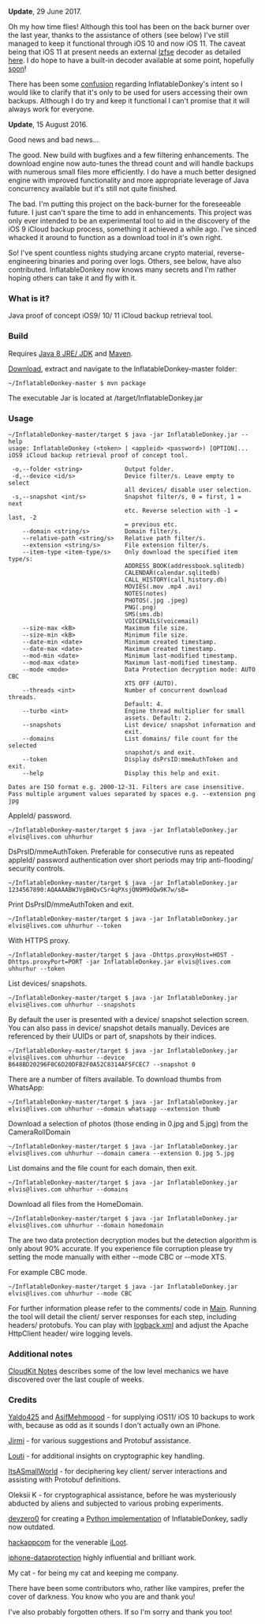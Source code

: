 **Update**, 29 June 2017.

Oh my how time flies! Although this tool has been on the back burner over the last year, thanks to the assistance of others (see below) I've still managed to keep it functional through iOS 10 and now iOS 11. The caveat being that iOS 11 at present needs an external [lzfse](https://github.com/lzfse/lzfse) decoder as detailed [here](https://github.com/horrorho/InflatableDonkey/issues/67#issuecomment-311392692). I do hope to have a built-in decoder available at some point, hopefully [soon](https://wow.gamepedia.com/Soon)!

There has been some [confusion](https://github.com/horrorho/InflatableDonkey/issues/56#issuecomment-312075165) regarding InflatableDonkey's intent so I would like to clarify that it's only to be used for users accessing their own backups. Although I do try and keep it functional I can't promise that it will always work for everyone.

**Update**, 15 August 2016. 

Good news and bad news...

The good. New build with bugfixes and a few filtering enhancements. The download engine now auto-tunes the thread count and will handle backups with numerous small files more efficiently. I do have a much better designed engine with improved functionality and more appropriate leverage of Java concurrency available but it's still not quite finished.

The bad. I'm putting this project on the back-burner for the foreseeable future. I just can't spare the time to add in enhancements. This project was only ever intended to be an experimental tool to aid in the discovery of the iOS 9 iCloud backup process, something it achieved a while ago. I've sinced whacked it around to function as a download tool in it's own right. 

So! I've spent countless nights studying arcane crypto material, reverse-engineering binaries and poring over logs. Others, see below, have also contributed. InflatableDonkey now knows many secrets and I'm rather hoping others can take it and fly with it.



### What is it?
Java proof of concept iOS9/ 10/ 11 iCloud backup retrieval tool.

### Build
Requires [Java 8 JRE/ JDK](http://www.oracle.com/technetwork/java/javase/downloads/index.html) and [Maven](https://maven.apache.org).

[Download](https://github.com/horrorho/InflatableDonkey/archive/master.zip), extract and navigate to the InflatableDonkey-master folder:

```
~/InflatableDonkey-master $ mvn package
```
The executable Jar is located at /target/InflatableDonkey.jar

### Usage
```
~/InflatableDonkey-master/target $ java -jar InflatableDonkey.jar --help
usage: InflatableDonkey (<token> | <appleid> <password>) [OPTION]...
iOS9 iCloud backup retrieval proof of concept tool.

 -o,--folder <string>            Output folder.
 -d,--device <id/s>              Device filter/s. Leave empty to select
                                 all devices/ disable user selection.
 -s,--snapshot <int/s>           Snapshot filter/s, 0 = first, 1 = next
                                 etc. Reverse selection with -1 = last, -2
                                 = previous etc.
    --domain <string/s>          Domain filter/s.
    --relative-path <string/s>   Relative path filter/s.
    --extension <string/s>       File extension filter/s.
    --item-type <item-type/s>    Only download the specified item type/s:
                                 ADDRESS_BOOK(addressbook.sqlitedb)
                                 CALENDAR(calendar.sqlitedb)
                                 CALL_HISTORY(call_history.db)
                                 MOVIES(.mov .mp4 .avi)
                                 NOTES(notes)
                                 PHOTOS(.jpg .jpeg)
                                 PNG(.png)
                                 SMS(sms.db)
                                 VOICEMAILS(voicemail)
    --size-max <kB>              Maximum file size.
    --size-min <kB>              Minimum file size.
    --date-min <date>            Minimum created timestamp.
    --date-max <date>            Maximum created timestamp.
    --mod-min <date>             Minimum last-modified timestamp.
    --mod-max <date>             Maximum last-modified timestamp.
    --mode <mode>                Data Protection decryption mode: AUTO CBC
                                 XTS OFF (AUTO).
    --threads <int>              Number of concurrent download threads.
                                 Default: 4.
    --turbo <int>                Engine thread multiplier for small
                                 assets. Default: 2.
    --snapshots                  List device/ snapshot information and
                                 exit.
    --domains                    List domains/ file count for the selected
                                 snapshot/s and exit.
    --token                      Display dsPrsID:mmeAuthToken and exit.
    --help                       Display this help and exit.

Dates are ISO format e.g. 2000-12-31. Filters are case insensitive.
Pass multiple argument values separated by spaces e.g. --extension png jpg
```

AppleId/ password.
```
~/InflatableDonkey-master/target $ java -jar InflatableDonkey.jar elvis@lives.com uhhurhur
```

DsPrsID/mmeAuthToken. Preferable for consecutive runs as repeated appleId/ password authentication over short periods may trip anti-flooding/ security controls.
```
~/InflatableDonkey-master/target $ java -jar InflatableDonkey.jar 1234567890:AQAAAABWJVgBHQvCSr4qPXsjQN9M9dQw9K7w/sB=
```

Print DsPrsID/mmeAuthToken and exit.
```
~/InflatableDonkey-master/target $ java -jar InflatableDonkey.jar elvis@lives.com uhhurhur --token
```

With HTTPS proxy.
```
~/InflatableDonkey-master/target $ java -Dhttps.proxyHost=HOST -Dhttps.proxyPort=PORT -jar InflatableDonkey.jar elvis@lives.com uhhurhur --token
```

List devices/ snapshots.
```
~/InflatableDonkey-master/target $ java -jar InflatableDonkey.jar elvis@lives.com uhhurhur --snapshots
```

By default the user is presented with a device/ snapshot selection screen. You can also pass in device/ snapshot details manually. Devices are referenced by their UUIDs or part of, snapshots by their indices.
```
~/InflatableDonkey-master/target $ java -jar InflatableDonkey.jar elvis@lives.com uhhurhur --device B648BD20296F0C6D20DFB2F0A52C8314AF5FCEC7 --snapshot 0
```

There are a number of filters available. To download thumbs from WhatsApp:
```
~/InflatableDonkey-master/target $ java -jar InflatableDonkey.jar elvis@lives.com uhhurhur --domain whatsapp --extension thumb
```

Download a selection of photos (those ending in 0.jpg and 5.jpg) from the CameraRollDomain
```
~/InflatableDonkey-master/target $ java -jar InflatableDonkey.jar elvis@lives.com uhhurhur --domain camera --extension 0.jpg 5.jpg
```

List domains and the file count for each domain, then exit.
```
~/InflatableDonkey-master/target $ java -jar InflatableDonkey.jar elvis@lives.com uhhurhur --domains
```

Download all files from the HomeDomain.
```
~/InflatableDonkey-master/target $ java -jar InflatableDonkey.jar elvis@lives.com uhhurhur --domain homedomain
```

The are two data protection decryption modes but the detection algorithm is only about 90% accurate. If you experience file corruption please try setting the mode manually with either --mode CBC or --mode XTS.

For example CBC mode.
```
~/InflatableDonkey-master/target $ java -jar InflatableDonkey.jar elvis@lives.com uhhurhur --mode CBC
```

For further information please refer to the comments/ code in [Main](https://github.com/horrorho/InflatableDonkey/blob/master/src/main/java/com/github/horrorho/inflatabledonkey/Main.java). Running the tool will detail the client/ server responses for each step, including headers/ protobufs. You can play with [logback.xml](https://github.com/horrorho/InflatableDonkey/blob/master/src/main/resources/logback.xml) and adjust the Apache HttpClient header/ wire logging levels.

### Additional notes
[CloudKit Notes](https://github.com/horrorho/InflatableDonkey/blob/master/CloudKit.md) describes some of the low level mechanics we have discovered over the last couple of weeks.

### Credits

[Yaldo425](https://github.com/Yaldo425) and [AsifMehmoood](https://github.com/asifmehmoood) - for supplying iOS11/ iOS 10 backups to work with, because as odd as it sounds I don't actually own an iPhone.

[Jirmi](https://github.com/jirmi) - for various suggestions and Protobuf assistance.

[Louti](https://github.com/Louti) - for additional insights on cryptographic key handling.

[ItsASmallWorld](https://github.com/ItsASmallWorld) - for deciphering key client/ server interactions and assisting with Protobuf definitions.

Oleksii K - for cryptographical assistance, before he was mysteriously abducted by aliens and subjected to various probing experiments.

[devzero0](https://github.com/devzero0) for creating a [Python implementation](https://github.com/devzero0/iOS9_iCloud_POC) of InflatableDonkey, sadly now outdated.

[hackappcom](https://github.com/hackappcom) for the venerable [iLoot](https://github.com/hackappcom/iloot).

[iphone-dataprotection](https://code.google.com/p/iphone-dataprotection/) highly influential and brilliant work.

My cat - for being my cat and keeping me company.

There have been some contributors who, rather like vampires, prefer the cover of darkness. You know who you are and thank you!

I've also probably forgotten others. If so I'm sorry and thank you too!
